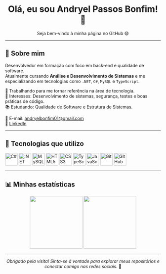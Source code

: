<h1 align="center">Olá, eu sou Andryel Passos Bonfim! 👋</h1>
<p align="center">Seja bem-vindo à minha página no GitHub 😄</p>

---

## 🧠 Sobre mim

Desenvolvedor em formação com foco em back-end e qualidade de software.  
Atualmente cursando **Análise e Desenvolvimento de Sistemas** e me especializando em tecnologias como `.NET`, `C#`, `MySQL` e `TypeScript`.

🎯 Trabalhando para me tornar referência na área de tecnologia.  
💼 Interesses: Desenvolvimento de sistemas, segurança, testes e boas práticas de código.  
📚 Estudando: Qualidade de Software e Estrutura de Sistemas.

📧 E-mail: andryelbonfim01@gmail.com  
🔗 [LinkedIn](https://www.linkedin.com/in/andryel-bonfim-132079212)

---

## 🚀 Tecnologias que utilizo

<p align="left">
  <img src="https://cdn.jsdelivr.net/gh/devicons/devicon/icons/csharp/csharp-original.svg" title="C#" width="40" />
  <img src="https://cdn.jsdelivr.net/gh/devicons/devicon/icons/dot-net/dot-net-original.svg" title=".NET" width="40" />
  <img src="https://cdn.jsdelivr.net/gh/devicons/devicon/icons/mysql/mysql-original.svg" title="MySQL" width="40" />
  <img src="https://cdn.jsdelivr.net/gh/devicons/devicon/icons/html5/html5-original.svg" title="HTML5" width="40" />
  <img src="https://cdn.jsdelivr.net/gh/devicons/devicon/icons/css3/css3-original.svg" title="CSS3" width="40" />
  <img src="https://cdn.jsdelivr.net/gh/devicons/devicon/icons/typescript/typescript-original.svg" title="TypeScript" width="40" />
  <img src="https://cdn.jsdelivr.net/gh/devicons/devicon/icons/javascript/javascript-original.svg" title="JavaScript" width="40" />
  <img src="https://cdn.jsdelivr.net/gh/devicons/devicon/icons/git/git-original.svg" title="Git" width="40" />
  <img src="https://cdn.jsdelivr.net/gh/devicons/devicon/icons/github/github-original.svg" title="GitHub" width="40" />
</p>

---

## 📊 Minhas estatísticas

<div align="center">
  <img height="170" src="https://github-readme-stats.vercel.app/api?username=andryel1&theme=tokyonight&show_icons=true&hide_title=false&hide_border=true" />
  <img height="170" src="https://github-readme-stats.vercel.app/api/top-langs/?username=andryel1&layout=compact&theme=tokyonight&hide_border=true" />
</div>

---


<p align="center">
  <i>Obrigado pela visita! Sinta-se à vontade para explorar meus repositórios e conectar comigo nas redes sociais.</i> 🚀
</p>
